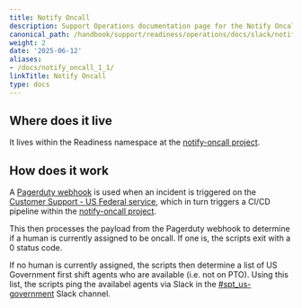 ```yaml
---
title: Notify Oncall
description: Support Operations documentation page for the Notify Oncall mechanism
canonical_path: /handbook/support/readiness/operations/docs/slack/notify_oncall
weight: 2
date: '2025-06-12'
aliases:
- /docs/notify_oncall_1_1/
linkTitle: Notify Oncall
type: docs
---
```


## Where does it live

It lives within the Readiness namespace at the
[notify-oncall project](https://gitlab.com/gitlab-support-readiness/slack/notify-oncall).

## How does it work

A
[Pagerduty webhook](https://developer.pagerduty.com/docs/db0fa8c8984fc-overview)
is used when an incident is triggered on the
[Customer Support - US Federal service](https://gitlab.pagerduty.com/service-directory/P8K2XHK),
which in turn triggers a CI/CD pipeline within the
[notify-oncall project](https://gitlab.com/gitlab-support-readiness/slack/notify-oncall).

This then processes the payload from the Pagerduty webhook to determine if a
human is currently assigned to be oncall. If one is, the scripts exit with a 0
status code.

If no human is currently assigned, the scripts then determine a list of US
Government first shift agents who are available (i.e. not on PTO). Using this
list, the scripts ping the availabel agents via Slack in the
[#spt_us-government](https://gitlab.enterprise.slack.com/archives/C03RTN3JEJ2)
Slack channel.

